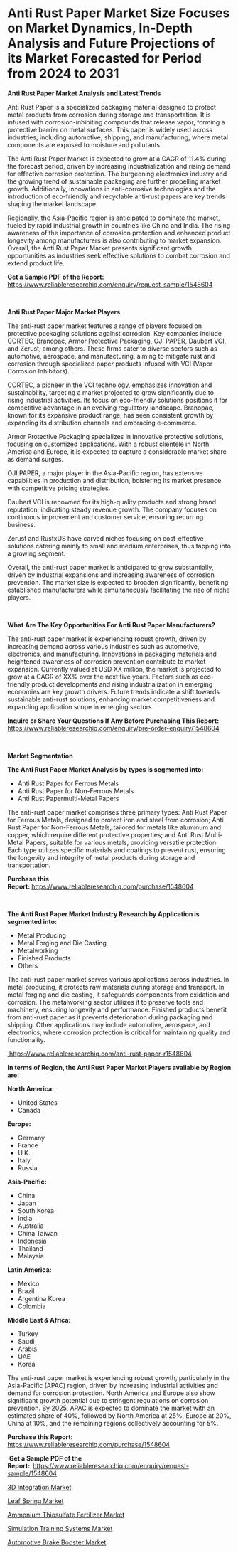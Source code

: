 <p><h1>Anti Rust Paper Market Size Focuses on Market Dynamics, In-Depth Analysis and Future Projections of its Market Forecasted for Period from 2024 to 2031</h1></p><p><strong>Anti Rust Paper Market Analysis and Latest Trends</strong></p>
<p><p>Anti Rust Paper is a specialized packaging material designed to protect metal products from corrosion during storage and transportation. It is infused with corrosion-inhibiting compounds that release vapor, forming a protective barrier on metal surfaces. This paper is widely used across industries, including automotive, shipping, and manufacturing, where metal components are exposed to moisture and pollutants.</p><p>The Anti Rust Paper Market is expected to grow at a CAGR of 11.4% during the forecast period, driven by increasing industrialization and rising demand for effective corrosion protection. The burgeoning electronics industry and the growing trend of sustainable packaging are further propelling market growth. Additionally, innovations in anti-corrosive technologies and the introduction of eco-friendly and recyclable anti-rust papers are key trends shaping the market landscape.</p><p>Regionally, the Asia-Pacific region is anticipated to dominate the market, fueled by rapid industrial growth in countries like China and India. The rising awareness of the importance of corrosion protection and enhanced product longevity among manufacturers is also contributing to market expansion. Overall, the Anti Rust Paper Market presents significant growth opportunities as industries seek effective solutions to combat corrosion and extend product life.</p></p>
<p><strong>Get a Sample PDF of the Report:&nbsp;</strong> <a href="https://www.reliableresearchiq.com/enquiry/request-sample/1548604?utm_campaign=101&utm_medium=2&utm_source=Github&utm_content=ia&utm_term=14112024&utm_id=anti-rust-paper">https://www.reliableresearchiq.com/enquiry/request-sample/1548604</a></p>
<p>&nbsp;</p>
<p><strong>Anti Rust Paper Major Market Players</strong></p>
<p><p>The anti-rust paper market features a range of players focused on protective packaging solutions against corrosion. Key companies include CORTEC, Branopac, Armor Protective Packaging, OJI PAPER, Daubert VCI, and Zerust, among others. These firms cater to diverse sectors such as automotive, aerospace, and manufacturing, aiming to mitigate rust and corrosion through specialized paper products infused with VCI (Vapor Corrosion Inhibitors).</p><p>CORTEC, a pioneer in the VCI technology, emphasizes innovation and sustainability, targeting a market projected to grow significantly due to rising industrial activities. Its focus on eco-friendly solutions positions it for competitive advantage in an evolving regulatory landscape. Branopac, known for its expansive product range, has seen consistent growth by expanding its distribution channels and embracing e-commerce.</p><p>Armor Protective Packaging specializes in innovative protective solutions, focusing on customized applications. With a robust clientele in North America and Europe, it is expected to capture a considerable market share as demand surges.</p><p>OJI PAPER, a major player in the Asia-Pacific region, has extensive capabilities in production and distribution, bolstering its market presence with competitive pricing strategies. </p><p>Daubert VCI is renowned for its high-quality products and strong brand reputation, indicating steady revenue growth. The company focuses on continuous improvement and customer service, ensuring recurring business.</p><p>Zerust and RustxUS have carved niches focusing on cost-effective solutions catering mainly to small and medium enterprises, thus tapping into a growing segment.</p><p>Overall, the anti-rust paper market is anticipated to grow substantially, driven by industrial expansions and increasing awareness of corrosion prevention. The market size is expected to broaden significantly, benefiting established manufacturers while simultaneously facilitating the rise of niche players.</p></p>
<p>&nbsp;</p>
<p><strong>What Are The Key Opportunities For Anti Rust Paper Manufacturers?</strong></p>
<p><p>The anti-rust paper market is experiencing robust growth, driven by increasing demand across various industries such as automotive, electronics, and manufacturing. Innovations in packaging materials and heightened awareness of corrosion prevention contribute to market expansion. Currently valued at USD XX million, the market is projected to grow at a CAGR of XX% over the next five years. Factors such as eco-friendly product developments and rising industrialization in emerging economies are key growth drivers. Future trends indicate a shift towards sustainable anti-rust solutions, enhancing market competitiveness and expanding application scope in emerging sectors.</p></p>
<p><strong>Inquire or Share Your Questions If Any Before Purchasing This Report:</strong> <a href="https://www.reliableresearchiq.com/enquiry/pre-order-enquiry/1548604?utm_campaign=101&utm_medium=2&utm_source=Github&utm_content=ia&utm_term=14112024&utm_id=anti-rust-paper">https://www.reliableresearchiq.com/enquiry/pre-order-enquiry/1548604</a></p>
<p>&nbsp;</p>
<p><strong>Market Segmentation</strong></p>
<p><strong>The Anti Rust Paper Market Analysis by types is segmented into:</strong></p>
<p><ul><li>Anti Rust Paper for Ferrous Metals</li><li>Anti Rust Paper for Non-Ferrous Metals</li><li>Anti Rust Papermulti-Metal Papers</li></ul></p>
<p><p>The anti-rust paper market comprises three primary types: Anti Rust Paper for Ferrous Metals, designed to protect iron and steel from corrosion; Anti Rust Paper for Non-Ferrous Metals, tailored for metals like aluminum and copper, which require different protective properties; and Anti Rust Multi-Metal Papers, suitable for various metals, providing versatile protection. Each type utilizes specific materials and coatings to prevent rust, ensuring the longevity and integrity of metal products during storage and transportation.</p></p>
<p><strong>Purchase this Report:&nbsp;</strong><a href="https://www.reliableresearchiq.com/purchase/1548604?utm_campaign=101&utm_medium=2&utm_source=Github&utm_content=ia&utm_term=14112024&utm_id=anti-rust-paper">https://www.reliableresearchiq.com/purchase/1548604</a></p>
<p>&nbsp;</p>
<p><strong>The Anti Rust Paper Market Industry Research by Application is segmented into:</strong></p>
<p><ul><li>Metal Producing</li><li>Metal Forging and Die Casting</li><li>Metalworking</li><li>Finished Products</li><li>Others</li></ul></p>
<p><p>The anti-rust paper market serves various applications across industries. In metal producing, it protects raw materials during storage and transport. In metal forging and die casting, it safeguards components from oxidation and corrosion. The metalworking sector utilizes it to preserve tools and machinery, ensuring longevity and performance. Finished products benefit from anti-rust paper as it prevents deterioration during packaging and shipping. Other applications may include automotive, aerospace, and electronics, where corrosion protection is critical for maintaining quality and functionality.</p></p>
<p><a href="https://www.reliableresearchiq.com/anti-rust-paper-r1548604?utm_campaign=101&utm_medium=2&utm_source=Github&utm_content=ia&utm_term=14112024&utm_id=anti-rust-paper">&nbsp;https://www.reliableresearchiq.com/anti-rust-paper-r1548604</a></p>
<p><strong>In terms of Region, the Anti Rust Paper Market Players available by Region are:</strong></p>
<p>
    <p> <strong> North America: </strong>
        <ul>
            <li>United States</li>
            <li>Canada</li>
        </ul>
        </p> 
    <p> <strong> Europe: </strong>
        <ul>
            <li>Germany</li>
            <li>France</li>
            <li>U.K.</li>
            <li>Italy</li>
            <li>Russia</li>
        </ul>
        </p> 
    <p> <strong> Asia-Pacific: </strong>
        <ul>
            <li>China</li>
            <li>Japan</li>
            <li>South Korea</li>
            <li>India</li>
            <li>Australia</li>
            <li>China Taiwan</li>
            <li>Indonesia</li>
            <li>Thailand</li>
            <li>Malaysia</li>
        </ul>
        </p> 
    <p> <strong> Latin America: </strong>
        <ul>
            <li>Mexico</li>
            <li>Brazil</li>
            <li>Argentina Korea</li>
            <li>Colombia</li>
        </ul>
        </p> 
    <p> <strong> Middle East & Africa: </strong>
        <ul>
            <li>Turkey</li>
            <li>Saudi</li>
            <li>Arabia</li>
            <li>UAE</li>
            <li>Korea</li>
        </ul>
    </p>
    </p>
<p><p>The anti-rust paper market is experiencing robust growth, particularly in the Asia-Pacific (APAC) region, driven by increasing industrial activities and demand for corrosion protection. North America and Europe also show significant growth potential due to stringent regulations on corrosion prevention. By 2025, APAC is expected to dominate the market with an estimated share of 40%, followed by North America at 25%, Europe at 20%, China at 10%, and the remaining regions collectively accounting for 5%.</p></p>
<p><strong>Purchase this Report: </strong><a href="https://www.reliableresearchiq.com/purchase/1548604?utm_campaign=101&utm_medium=2&utm_source=Github&utm_content=ia&utm_term=14112024&utm_id=anti-rust-paper">https://www.reliableresearchiq.com/purchase/1548604</a></p>
<p>&nbsp;<strong>Get a Sample PDF of the Report:&nbsp;&nbsp;</strong><a href="https://www.reliableresearchiq.com/enquiry/request-sample/1548604?utm_campaign=101&utm_medium=2&utm_source=Github&utm_content=ia&utm_term=14112024&utm_id=anti-rust-paper">https://www.reliableresearchiq.com/enquiry/request-sample/1548604</a></p>
<p><strong></strong></p>
<p><p><a href="https://issuu.com/reportprime-2/docs/3d-integration-market-size-2030.ppt_7845ff5e7572a8?utm_campaign=101&utm_medium=2&utm_source=Github&utm_content=ia&utm_term=14112024&utm_id=anti-rust-paper">3D Integration Market</a></p><p><a href="https://www.linkedin.com/pulse/leaf-spring-industry-sector-market-dynamics-future-scenarios-2024-hz1re?utm_campaign=101&utm_medium=2&utm_source=Github&utm_content=ia&utm_term=14112024&utm_id=anti-rust-paper">Leaf Spring Market</a></p><p><a href="https://www.linkedin.com/pulse/global-ammonium-thiosulfate-fertilizer-market-focus-application-hrivc?utm_campaign=101&utm_medium=2&utm_source=Github&utm_content=ia&utm_term=14112024&utm_id=anti-rust-paper">Ammonium Thiosulfate Fertilizer Market</a></p><p><a href="https://issuu.com/reportprime-2/docs/simulation-training-systems-market-_093358d9a9f575?utm_campaign=101&utm_medium=2&utm_source=Github&utm_content=ia&utm_term=14112024&utm_id=anti-rust-paper">Simulation Training Systems Market</a></p><p><a href="https://www.linkedin.com/pulse/automotive-brake-booster-market-size-growth-industry-uxzve?utm_campaign=101&utm_medium=2&utm_source=Github&utm_content=ia&utm_term=14112024&utm_id=anti-rust-paper">Automotive Brake Booster Market</a></p></p>